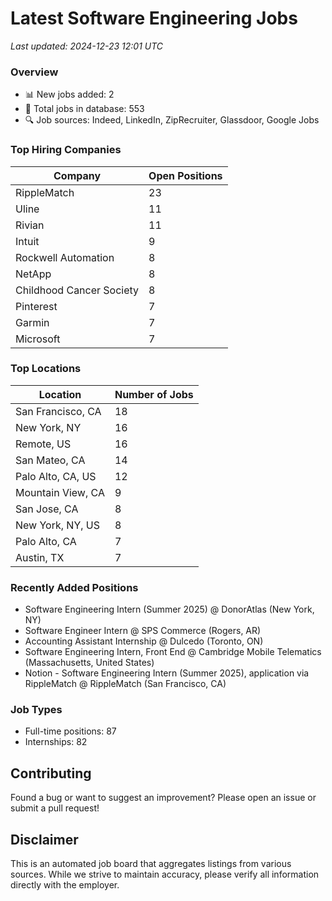 # Latest Software Engineering Jobs
*Last updated: 2024-12-23 12:01 UTC*

### Overview
- 📊 New jobs added: 2
- 💼 Total jobs in database: 553
- 🔍 Job sources: Indeed, LinkedIn, ZipRecruiter, Glassdoor, Google Jobs

### Top Hiring Companies
| Company | Open Positions |
|---------|---------------|
| RippleMatch | 23 |
| Uline | 11 |
| Rivian | 11 |
| Intuit | 9 |
| Rockwell Automation | 8 |
| NetApp | 8 |
| Childhood Cancer Society | 8 |
| Pinterest | 7 |
| Garmin | 7 |
| Microsoft | 7 |

### Top Locations
| Location | Number of Jobs |
|----------|---------------|
| San Francisco, CA | 18 |
| New York, NY | 16 |
| Remote, US | 16 |
| San Mateo, CA | 14 |
| Palo Alto, CA, US | 12 |
| Mountain View, CA | 9 |
| San Jose, CA | 8 |
| New York, NY, US | 8 |
| Palo Alto, CA | 7 |
| Austin, TX | 7 |

### Recently Added Positions
- Software Engineering Intern (Summer 2025) @ DonorAtlas (New York, NY)
- Software Engineer Intern @ SPS Commerce (Rogers, AR)
- Accounting Assistant Internship @ Dulcedo (Toronto, ON)
- Software Engineering Intern, Front End @ Cambridge Mobile Telematics (Massachusetts, United States)
- Notion - Software Engineering Intern (Summer 2025), application via RippleMatch @ RippleMatch (San Francisco, CA)

### Job Types
- Full-time positions: 87
- Internships: 82

## Contributing
Found a bug or want to suggest an improvement? Please open an issue or submit a pull request!

## Disclaimer
This is an automated job board that aggregates listings from various sources. While we strive to maintain accuracy, 
please verify all information directly with the employer.
